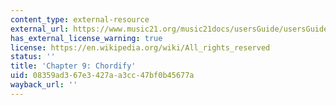 ```yaml
---
content_type: external-resource
external_url: https://www.music21.org/music21docs/usersGuide/usersGuide_09_chordify.html
has_external_license_warning: true
license: https://en.wikipedia.org/wiki/All_rights_reserved
status: ''
title: 'Chapter 9: Chordify'
uid: 08359ad3-67e3-427a-a3cc-47bf0b45677a
wayback_url: ''
---
```

